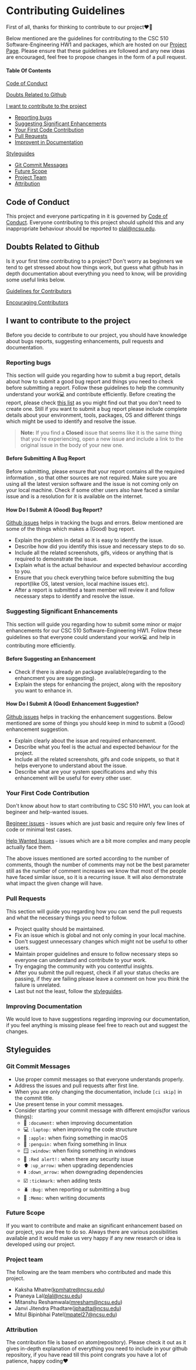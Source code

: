 # Contributing Guidelines

First of all, thanks for thinking to contribute to our project❤️🎉

Below mentioned are the guidelines for contributing to the CSC 510 Software-Engineering HW1 and packages, which are hosted on our [Project Page](https://github.com/MitulPatel5522/SE-HW1).
Please ensure that these guidelines are followed and any new ideas are encouraged, feel free to propose changes in the form of a pull request.

#### Table Of Contents

[Code of Conduct](#code-of-conduct)

[Doubts Related to Github](#doubts-related-to-github)

 [I want to contribute to the project](#I-want-to-contribute-to-the-project)
  * [Reporting bugs](#reporting-bugs)
  * [Suggesting Significant Enhancements](#suggesting-significant-enhancements)
  * [Your First Code Contribution](#your-first-code-contribution)
  * [Pull Requests](#pull-requests)
  * [Improvent in Documentation](#improving-documentation)
  
 [Styleguides](#styleguides)
  * [Git Commit Messages](#git-commit-messages)
  * [Future Scope](#future-scope)
  * [Project Team](#project-team)
  * [Attribution](#attribution)

## Code of Conduct

This project and everyone particpating in it is governed by [Code of Conduct](https://github.com/MitulPatel5522/SE-HW1/blob/main/CODE_OF_CONDUCT.md).
Everyone contributing to this project should uphold this and any inappropriate behaviour should be reported to plal@ncsu.edu.

## Doubts Related to Github

Is it your first time contributing to a project? Don't worry as beginners we tend to get stressed about how things work, but guess what github has in
depth documentation about everything you need to know, will be providing some useful links below.

[Guidelines for Contributors](https://docs.github.com/en/communities/setting-up-your-project-for-healthy-contributions/setting-guidelines-for-repository-contributors)

[Encouraging Contributors](https://docs.github.com/en/communities/setting-up-your-project-for-healthy-contributions/encouraging-helpful-contributions-to-your-project-with-labels)

## I want to contribute to the project

Before you decide to contribute to our project, you should have knowledge about bugs reports, suggesting enhancements, pull requests and documentation.

### Reporting bugs

This section will guide you regarding how to submit a bug report, details about how to submit a good bug report and
things you need to check before submitting a report. Follow these guidelines to help the community understand your work💻 and contribute efficiently. Before 
creating the report, please check [this list](#before-submitting-a-bug-report) as you might find out that you don't need to create one. Still if you want to submit
a bug report please include complete details about your environment, tools, packages, OS and different things which might be used to identify and resolve the issue.

> **Note:** If you find a **Closed** issue that seems like it is the same thing that you're experiencing, open a new issue and include a link to the original issue in the body of your new one.

#### Before Submitting A Bug Report

Before submitting, please ensure that your report contains all the required information , so that other sources are not required. 
Make sure you are using all the latest version software and the issue is not coming only on your local machine. Check if some other users also have faced a similar
issue and is a resolution for it is available on the internet.

#### How Do I Submit A (Good) Bug Report?

[Github issues](https://docs.github.com/en/issues/tracking-your-work-with-issues/about-issues) helps in tracking the bugs and errors. Below mentioned are some 
of the things which makes a (Good) bug report.

* Explain the problem in detail so it is easy to identify the issue.
* Describe how did you identify this issue and necessary steps to do so.
* Include all the related screenshots, gifs, videos or anything that is required to demonstrate the issue. 
* Explain what is the actual behaviour and expected behaviour according to you.
* Ensure that you check everything twice before submitting the bug report(like OS, latest version, local machine issues etc).
* After a report is submitted a team member will review it and follow necessary steps to identify and resolve the issue.

### Suggesting Significant Enhancements

This section will guide you regarding how to submit some minor or major enhancements for our CSC 510 Software-Engineering HW1. Follow these guidelines so that
everyone could understand your work💻 and help in contributing more efficiently.

#### Before Suggesting an Enhancement

* Check if there is already an package available(regarding to the enhancment you are suggesting).
* Explain the steps for enhancing the project, along with the repository you want to enhance in.

#### How Do I Submit A (Good) Enhancement Suggestion?

[Github issues](https://docs.github.com/en/issues/tracking-your-work-with-issues/about-issues) helps in tracking the enhancement suggestions. Below mentioned are
some of things you should keep in mind to submit a (Good) enhancement suggestion.

* Explain clearly about the issue and required enhancement.
* Describe what you feel is the actual and expected behaviour for the project.
* Include all the related screenshots, gifs and code snippets, so that it helps everyone to understand about the issue.
* Describe what are your system specifications and why this enhancement will be useful for every other user.

### Your First Code Contribution

Don't know about how to start contributing to CSC 510 HW1, you can look at begineer and help-wanted issues.

[Begineer issues](https://github.com/search?utf8=✓&q=is%3Aopen+is%3Aissue+label%3Abeginner+label%3Ahelp-wanted+user%3Aatom+sort%3Acomments-desc) - issues which 
are just basic and require only few lines of code or minimal test cases.

[Help Wanted Issues](https://github.com/search?q=is%3Aopen+is%3Aissue+label%3Ahelp-wanted+user%3Aatom+sort%3Acomments-desc+-label%3Abeginner) - issues which are 
a bit more complex and many people actually face them.

The above issues mentioned are sorted according to the number of comments, though the number of comments may not be the best parameter still as the number of comment
increases we know that most of the people have faced similar issue, so it is a recurring issue. 
It will also demonstrate what impact the given change will have.

### Pull Requests

This section will guide you regarding how you can send the pull requests and what the necessary things you need to follow.

* Project quality should be maintained.
* Fix an issue which is global and not only coming in your local machine.
* Don't suggest unnecessary changes which might not be useful to other users.
* Maintain proper guidelines and ensure to follow necessary steps so everyone can understand and contribute to your work.
* Try engaging the community with you contentful insights.
* After you submit the pull request, check if all your status checks are passing, if they are failing please leave a comment on how you think the failure is unrelated.
* Last but not the least, follow the [styleguides](#styleguides).

### Improving Documentation

We would love to have suggestions regarding improving our documentation, if you feel anything is missing please feel free to reach out and suggest 
the changes.

## Styleguides

### Git Commit Messages

* Use proper commit messages so that everyone understands properly.
* Address the issues and pull requests after first line.
* When you are only changing the documentation, include `[ci skip]` in the commit title.
* Use present tense in your commit messages.
* Consider starting your commit message with different emojis(for various things):
     * 📄 `:document:` when improving documentation
     * 💻 `:laptop:` when improving the code structure
     * 🍎 `:apple:` when fixing something in macOS
     * 🐧 `:penguin:` when fixing something in linux
     * 🪟 `:window:` when fixing something in windows
     * 🚨 `:Red alert!:` when there any security issue
     * ⬆️ `:up_arrow:` when upgrading dependencies
     * ⬇️ `:down_arrow:` when downgrading dependencies
     * ☑️ `:tickmark:` when adding tests
     * 🪲 `:Bug:` when reporting or submitting a bug 
     * 📝 `:Memo:` when writing documents

### Future Scope

If you want to contribute and make an significant enhancement based on our project, you are free to do so. Always there are various possibilities available and it would make us very happy if any new research or idea is developed using our project.

### Project team

The following are the team members who contributed and made this project.

* Kaksha Mhatre(kpmhatre@ncsu.edu)
* Praneya Lal(plal@ncsu.edu)
* Mitanshu Reshamwala(mresham@ncsu.edu)
* Janvi Jitendra Phadtare(jphadta@ncsu.edu)
* Mitul Bipinbhai Patel(mpatel27@ncsu.edu)

### Attribution

The contribution file is based on atom(repository). Please check it out as it gives in-depth explanation of everything you need to include in your github
repository, if you have read till this point congrats you have a lot of patience, happy coding❤️



